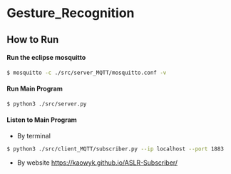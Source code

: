 # Gesture_Recognition
## How to Run
#### Run the eclipse mosquitto
```bash
$ mosquitto -c ./src/server_MQTT/mosquitto.conf -v 
```
#### Run Main Program
```bash
$ python3 ./src/server.py
```
#### Listen to  Main Program
* By terminal
```bash
$ python3 ./src/client_MQTT/subscriber.py --ip localhost --port 1883
```
* By website
https://kaowyk.github.io/ASLR-Subscriber/